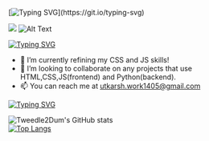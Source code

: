 [![Typing SVG](https://readme-typing-svg.demolab.com?font=Fira+Code&weight=600&duration=2000&pause=1000&multiline=true&width=530&height=65&lines=HEY!+%2C+I+am+Utkarsh+Srivastava...;I+am+a+budding+web+and+app+dev+from+India+!!)](https://git.io/typing-svg)



![](https://giphy.com/gifs/perfect-loops-xjIsb648nX0pw8kdBd/giphy.gif)
![Alt Text](https://user-images.githubusercontent.com/91931655/214798263-ce50f96d-9bc1-4b9e-a285-b9ad9ba7bbe3.png)


[![Typing SVG](https://readme-typing-svg.demolab.com?font=Fira+Code&weight=600&duration=2000&pause=1000&multiline=true&width=530&height=30&lines=ABOUT+ME%3A)](https://git.io/typing-svg)

- 🌱 I’m currently refining my CSS and JS skills!
- 💞️ I’m looking to collaborate on any projects that use HTML,CSS,JS(frontend) and Python(backend).
- 📫 You can reach me at utkarsh.work1405@gmail.com

<!---
Tweedle2Dum/Tweedle2Dum is a ✨ special ✨ repository because its `README.md` (this file) appears on your GitHub profile.
You can click the Preview link to take a look at your changes.
--->

[![Typing SVG](https://readme-typing-svg.demolab.com?font=Fira+Code&weight=600&duration=2000&pause=1000&multiline=true&width=530&height=30&lines=GITHUB+STATS%3A)](https://git.io/typing-svg)

![Tweedle2Dum's GitHub stats](https://github-readme-stats.vercel.app/api?username=Tweedle2Dum&count_private=true&show_icons=true&theme=tokyonight&include_all_commits=false)
<br>
[![Top Langs](https://github-readme-stats.vercel.app/api/top-langs/?username=Tweedle2Dum&layout=compact&langs_count=10&theme=tokyonight)](https://github.com/anuraghazra/github-readme-stats)


